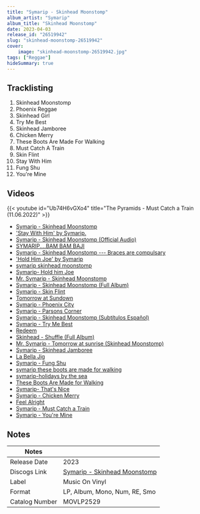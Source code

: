```yaml
---
title: "Symarip - Skinhead Moonstomp"
album_artist: "Symarip"
album_title: "Skinhead Moonstomp"
date: 2023-04-03
release_id: "26519942"
slug: "skinhead-moonstomp-26519942"
cover:
    image: "skinhead-moonstomp-26519942.jpg"
tags: ["Reggae"]
hideSummary: true
---
```


## Tracklisting
1. Skinhead Moonstomp
2. Phoenix Reggae
3. Skinhead Girl
4. Try Me Best
5. Skinhead Jamboree
6. Chicken Merry
7. These Boots Are Made For Walking
8. Must Catch A Train
9. Skin Flint
10. Stay With Him
11. Fung Shu
12. You're Mine

## Videos
{{< youtube id="Ub74H6vGXo4" title="The Pyramids - Must Catch a Train (11.06.2022)" >}}
- [Symarip ‎- Skinhead Moonstomp](https://www.youtube.com/watch?v=zyWYTkPY2Ls)
- ['Stay With Him' by Symarip.](https://www.youtube.com/watch?v=NeGm_2MRFFY)
- [Symarip - Skinhead Moonstomp (Official Audio)](https://www.youtube.com/watch?v=PWvRr8XxDhU)
- [SYMARIP....BAM BAM BAJI](https://www.youtube.com/watch?v=FLqdkF41Utg)
- [Symarip - Skinhead Moonstomp   ---   Braces are compulsary](https://www.youtube.com/watch?v=WDAsVpsGo4w)
- ['Hold Him Joe' by Symarip](https://www.youtube.com/watch?v=iAimuqWdCa0)
- [symarip     skinhead moonstomp](https://www.youtube.com/watch?v=xHDBn7TL4JM)
- [Symarip- Hold him Joe](https://www.youtube.com/watch?v=CEsc60Ba_T8)
- [Mr. Symarip - Skinhead Moonstomp](https://www.youtube.com/watch?v=ZWJA00sFsh0)
- [Symarip - Skinhead Moonstomp (Full Album)](https://www.youtube.com/watch?v=Xc34iagfk3g)
- [Symarip - Skin Flint](https://www.youtube.com/watch?v=mEOOt6KQ9dQ)
- [Tomorrow at Sundown](https://www.youtube.com/watch?v=MtdVHNHZ41c)
- [Symarip - Phoenix City](https://www.youtube.com/watch?v=mV3F293BHpY)
- [Symarip - Parsons Corner](https://www.youtube.com/watch?v=dTedQQbEB5w)
- [Symarip - Skinhead Moonstomp (Subtítulos Español)](https://www.youtube.com/watch?v=5O4MC4-xpoA)
- [Symarip - Try Me Best](https://www.youtube.com/watch?v=75yav9b6SIU)
- [Redeem](https://www.youtube.com/watch?v=wOL58NsYzps)
- [Skinhead - Shuffle (Full Album)](https://www.youtube.com/watch?v=n4LVyXngZ3Q)
- [Mr. Symarip - Tomorrow at sunrise (Skinhead Moonstomp)](https://www.youtube.com/watch?v=K4BnKLS0iu4)
- [Symarip - Skinhead Jamboree](https://www.youtube.com/watch?v=fdTekV5gblg)
- [La Bella Jig](https://www.youtube.com/watch?v=iaIBKTAmWrw)
- [Symarip - Fung Shu](https://www.youtube.com/watch?v=EnvPokQVT4w)
- [symarip     these boots are made for walking](https://www.youtube.com/watch?v=ClNr1uUtsfE)
- [symarip-holidays by the sea](https://www.youtube.com/watch?v=foxnKnN7-r0)
- [These Boots Are Made for Walking](https://www.youtube.com/watch?v=znLnaEcSgdY)
- [Symarip- That's Nice](https://www.youtube.com/watch?v=YEvq0EPgzQM)
- [Symarip - Chicken Merry](https://www.youtube.com/watch?v=Q1fu-ywrqhA)
- [Feel Alright](https://www.youtube.com/watch?v=xh1Q_6SiHyE)
- [Symarip - Must Catch a Train](https://www.youtube.com/watch?v=EWJU--K-Y6U)
- [Symarip - You're Mine](https://www.youtube.com/watch?v=tVNUcX80ANM)

## Notes

| Notes          |             |
| ---------------| ----------- |
| Release Date   | 2023 |
| Discogs Link   | [Symarip - Skinhead Moonstomp](https://www.discogs.com/release/26519942) |
| Label          | Music On Vinyl |
| Format         | LP, Album, Mono, Num, RE, Smo |
| Catalog Number | MOVLP2529 |

